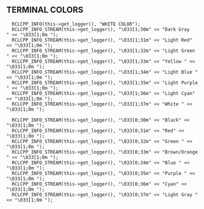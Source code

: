 ## TERMINAL COLORS

      RCLCPP_INFO(this->get_logger(), "WHITE COLOR");
      RCLCPP_INFO_STREAM(this->get_logger(), "\033[1;30m" << "Dark Gray    " << "\033[1;0m ");
      RCLCPP_INFO_STREAM(this->get_logger(), "\033[1;31m" << "Light Red" << "\033[1;0m ");
      RCLCPP_INFO_STREAM(this->get_logger(), "\033[1;32m" << "Light Green " << "\033[1;0m ");
      RCLCPP_INFO_STREAM(this->get_logger(), "\033[1;33m" << "Yellow " << "\033[1;0m ");
      RCLCPP_INFO_STREAM(this->get_logger(), "\033[1;34m" << "Light Blue " << "\033[1;0m ");
      RCLCPP_INFO_STREAM(this->get_logger(), "\033[1;35m" << "Light Purple " << "\033[1;0m ");
      RCLCPP_INFO_STREAM(this->get_logger(), "\033[1;36m" << "Light Cyan" << "\033[1;0m ");
      RCLCPP_INFO_STREAM(this->get_logger(), "\033[1;37m" << "White " << "\033[1;0m ");

      RCLCPP_INFO_STREAM(this->get_logger(), "\033[0;30m" << "Black" << "\033[1;0m ");
      RCLCPP_INFO_STREAM(this->get_logger(), "\033[0;31m" << "Red" << "\033[1;0m ");
      RCLCPP_INFO_STREAM(this->get_logger(), "\033[0;32m" << "Green " << "\033[1;0m ");
      RCLCPP_INFO_STREAM(this->get_logger(), "\033[0;33m" << "Brown/Orange " << "\033[1;0m ");
      RCLCPP_INFO_STREAM(this->get_logger(), "\033[0;34m" << "Blue " << "\033[1;0m ");
      RCLCPP_INFO_STREAM(this->get_logger(), "\033[0;35m" << "Purple " << "\033[1;0m ");
      RCLCPP_INFO_STREAM(this->get_logger(), "\033[0;36m" << "Cyan" << "\033[1;0m ");
      RCLCPP_INFO_STREAM(this->get_logger(), "\033[0;37m" << "Light Gray " << "\033[1;0m ");